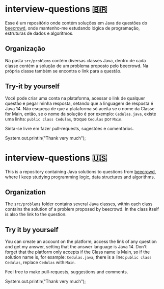 # interview-questions 🇧🇷
Esse é um repositório onde contém soluções em Java de questões do [beecrowd](https://www.beecrowd.com.br/judge/pt), onde mantenho-me estudando
lógica de programação, estruturas de dados e algoritmos. 

## Organização
Na pasta `src/problems` contém diversas classes Java, dentro de cada classe contém a solução de um problema proposto pelo beecrowd.
Na própria classe também se encontra o link para a questão.

## Try-it by yourself
Você pode criar uma conta na plataforma, acessar o link de qualquer questão e pegar minha resposta, setando que a linguagem de resposta é Java 14.
Não esqueça de que a plataforma só aceita se o nome da Classe for Main, então, se o nome da solução é por exemplo: `Cedulas.java`, existe uma linha:
`public class Cedulas`, troque `Cedulas` por `Main`.

Sinta-se livre em fazer pull-requests, sugestões e comentários.

System.out.println("Thank very much");

# interview-questions 🇺🇸
This is a repository containing Java solutions to questions from [beecrowd](https://www.beecrowd.com.br/judge/pt), where I keep studying
programming logic, data structures and algorithms.

## Organization
The `src/problems` folder contains several Java classes, within each class contains the solution of a problem proposed by beecrowd.
In the class itself is also the link to the question.

## Try it by yourself
You can create an account on the platform, access the link of any question and get my answer, setting that the answer language is Java 14.
Don't forget that the platform only accepts if the Class name is Main, so if the solution name is, for example: `Cedulas.java`, there is a line:
`public class Cedulas`, replace `Cedulas` with `Main`.

Feel free to make pull-requests, suggestions and comments.

System.out.println("Thank very much");
